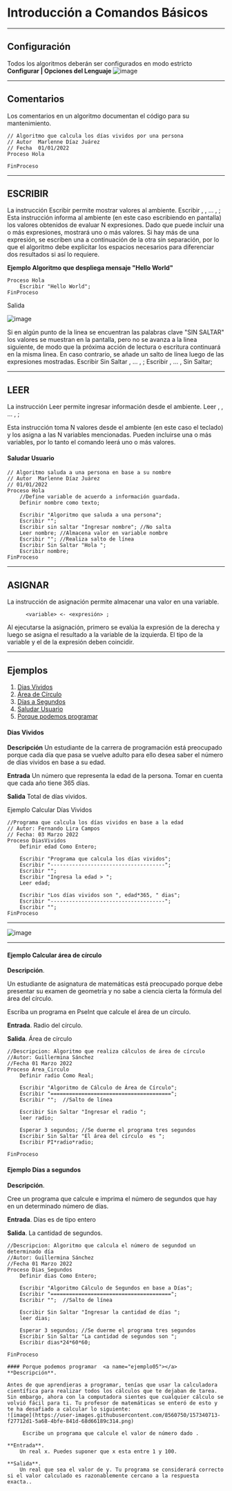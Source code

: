 # Introducción a Comandos Básicos
***
## Configuración
Todos los algoritmos deberán ser configurados en modo estricto  **Configurar | Opciones del Lenguaje**
![image](https://user-images.githubusercontent.com/8560750/157211285-248eaaa9-9ae6-4272-a360-b68c91e8cac4.png)

***
## Comentarios
Los comentarios en un algoritmo documentan el código para su mantenimiento.
```
// Algoritmo que calcula los días vividos por una persona
// Autor  Marlenne Díaz Juárez
// Fecha  01/01/2022
Proceso Hola

FinProceso
```
***
## ESCRIBIR
La instrucción Escribir permite mostrar valores al ambiente.
     Escribir <exprl> , <expr2> , ... , <exprN> ;
Esta instrucción informa al ambiente (en este caso escribiendo en pantalla) los valores obtenidos de evaluar N expresiones. Dado que puede incluir una o más expresiones, mostrará uno o más valores. Si hay más de una expresión, se escriben una a continuación de la otra sin separación, por lo que el algoritmo debe explicitar los espacios necesarios para diferenciar dos resultados si así lo requiere.
  
**Ejemplo Algoritmo que despliega mensaje "Hello World"**
```
Proceso Hola
	Escribir "Hello World";
FinProceso
```

Salida
  
![image](https://user-images.githubusercontent.com/8560750/157210374-1eeb873e-baaa-4105-bbac-1c1413dcbaba.png)

  
Si en algún punto de la linea se encuentran las palabras clave "SIN SALTAR" los valores se muestran en la pantalla, pero no se avanza a la linea siguiente, de modo que la próxima acción de lectura o escritura continuará en la misma linea. En caso contrario, se añade un salto de línea luego de las expresiones mostradas.
      Escribir Sin Saltar <exprl> , ... , <exprN>;
      Escribir <exprl> , ... , <exprN> Sin Saltar; 
***
## LEER
La instrucción Leer permite ingresar información desde el ambiente. 
      Leer <variable1> , <variable2> , ... ,<variableN> ; 
  
Esta instrucción toma N valores desde el ambiente (en este caso el teclado) y los asigna a las N variables mencionadas. Pueden incluirse una o más variables, por lo tanto el comando leerá uno o más valores.

#### Saludar Usuario <a name="ejemplo04"></a>
```
// Algoritmo saluda a una persona en base a su nombre
// Autor  Marlenne Díaz Juárez
// 01/01/2022
Proceso Hola
	//Define variable de acuerdo a información guardada.
	Definir nombre como texto;
	
	Escribir "Algoritmo que saluda a una persona";
	Escribir "";
	Escribir sin saltar "Ingresar nombre"; //No salta
	Leer nombre; //Almacena valor en variable nombre
	Escribir ""; //Realiza salto de línea
	Escribir Sin Saltar "Hola ";
	Escribir nombre;
FinProceso
```  
***  
## ASIGNAR
La instrucción de asignación permite almacenar una valor en una variable.
```
      <variable> <- <expresión> ;
```
	      
Al ejecutarse la asignación, primero se evalúa la expresión de la derecha y luego se asigna el resultado a la variable de la izquierda. El tipo de la variable y el de la expresión deben coincidir.
***
## **Ejemplos**
1. [Dias Vividos](#ejemplo01)
2. [Área de Círculo](#ejemplo02)	
3. [Días a Segundos](#ejemplo03)
4. [Saludar Usuario](#ejemplo04)
5. [Porque podemos programar](#ejemplo05)	      

#### Dias Vividos <a name="ejemplo01"></a>
**Descripción**
Un estudiante de la carrera de programación está preocupado porque cada día que pasa se vuelve adulto para ello desea saber el número de días vividos en base a su edad.
	
**Entrada**	
Un número que representa la edad de la persona.
Tomar en cuenta que cada año tiene 365 días.
	
**Salida**
	Total de días vividos.
	
Ejemplo	Calcular Días Vividos
```
//Programa que calcula los días vividos en base a la edad
// Autor: Fernando Lira Campos
// Fecha: 03 Marzo 2022
Proceso DiasVividos
	Definir edad Como Entero;
	
	Escribir "Programa que calcula los días vividos";
	Escribir "-------------------------------------";
	Escribir "";
	Escribir "Ingresa la edad > ";
	Leer edad;
	
	Escribir "Los días vividos son ", edad*365, " dias";
	Escribir "-------------------------------------";
	Escribir "";
FinProceso

```
***
![image](https://user-images.githubusercontent.com/8560750/157213961-aa9fa1e0-3c0b-4034-9b3e-5d30ae8e1c0a.png)
***	

#### Ejemplo	Calcular área de círculo  <a name="ejemplo02"></a>
**Descripción**.
	
Un estudiante de asignatura de matemáticas está preocupado porque debe presentar su examen de geometría y no sabe a ciencia cierta la fórmula del área del círculo.

Escriba un programa en PseInt que calcule el área de un círculo.
	
**Entrada**.
	Radio del círculo.
	
**Salida**.
	Área de círculo
	
```
//Descripcion: Algoritmo que realiza cálculos de área de círculo
//Autor: Guillermina Sánchez
//Fecha 01 Marzo 2022
Proceso Area_Circulo
	Definir radio Como Real;
	
	Escribir "Algoritmo de Cálculo de Área de Círculo";
	Escribir "=======================================";
	Escribir "";  //Salto de línea
	
	Escribir Sin Saltar "Ingresar el radio ";
	leer radio;
	
	Esperar 3 segundos; //Se duerme el programa tres segundos
	Escribir Sin Saltar "El área del círculo  es ";
	Escribir PI*radio*radio;
	
FinProceso
```
	
#### Ejemplo Días a segundos  <a name="ejemplo03"></a>
**Descripción**.
	
Cree un programa que calcule e imprima el número de segundos que hay en un determinado número de días.
	
**Entrada**.
	Días es de tipo entero
	
**Salida**.
	La cantidad de segundos.
		
	
```
//Descripcion: Algoritmo que calcula el número de segundod un determinado día
//Autor: Guillermina Sánchez
//Fecha 01 Marzo 2022
Proceso Dias_Segundos
	Definir dias Como Entero;
	
	Escribir "Algoritmo Cálculo de Segundos en base a Días";
	Escribir "=======================================";
	Escribir "";  //Salto de línea
	
	Escribir Sin Saltar "Ingresar la cantidad de días ";
	leer dias;
	
	Esperar 3 segundos; //Se duerme el programa tres segundos
	Escribir Sin Saltar "La cantidad de segundos son ";
	Escribir dias*24*60*60;
	
FinProceso

#### Porque podemos programar  <a name="ejemplo05"></a>
**Descripción**.
	
Antes de que aprendieras a programar, tenías que usar la calculadora científica para realizar todos los cálculos que te dejaban de tarea. Sin embargo, ahora con la computadora sientes que cualquier cálculo se volvió fácil para ti. Tu profesor de matemáticas se enteró de esto y te ha desafiado a calcular lo siguiente:
![image](https://user-images.githubusercontent.com/8560750/157340713-f27712d1-5a68-4bfe-841d-68d66189c314.png)

	 Escribe un programa que calcule el valor de número dado .
	
**Entrada**.
	Un real x. Puedes suponer que x esta entre 1 y 100.
	
**Salida**.
	Un real que sea el valor de y. Tu programa se considerará correcto si el valor calculado es razonablemente cercano a la respuesta exacta..
		
	
